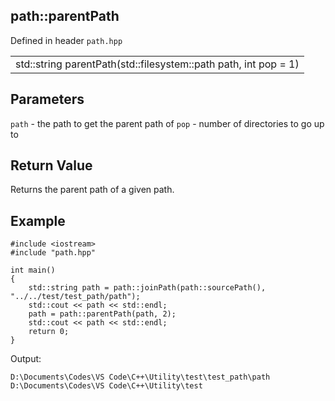## path::parentPath
Defined in header `path.hpp`

| |
| --- |
| std::string parentPath(std::filesystem::path path, int pop = 1) |

## Parameters
`path` - the path to get the parent path of
`pop` - number of directories to go up to

## Return Value
Returns the parent path of a given path.

## Example
```
#include <iostream>
#include "path.hpp"

int main()
{
    std::string path = path::joinPath(path::sourcePath(), "../../test/test_path/path");
    std::cout << path << std::endl;
    path = path::parentPath(path, 2);
    std::cout << path << std::endl;
    return 0;
}
```

Output:
```
D:\Documents\Codes\VS Code\C++\Utility\test\test_path\path
D:\Documents\Codes\VS Code\C++\Utility\test
```
